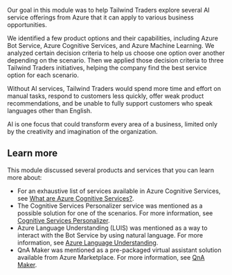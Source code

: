 Our goal in this module was to help Tailwind Traders explore several AI service offerings from Azure that it can apply to various business opportunities.

We identified a few product options and their capabilities, including Azure Bot Service, Azure Cognitive Services, and Azure Machine Learning. We analyzed certain decision criteria to help us choose one option over another depending on the scenario. Then we applied those decision criteria to three  Tailwind Traders initiatives, helping the company find the best service option for each scenario.

Without AI services, Tailwind Traders would spend more time and effort on manual tasks, respond to customers less quickly, offer weak product recommendations, and be unable to fully support customers who speak languages other than English.

AI is one focus that could transform every area of a business, limited only by the creativity and imagination of the organization.

## Learn more

This module discussed several products and services that you can learn more about:

- For an exhaustive list of services available in Azure Cognitive Services, see [What are Azure Cognitive Services?](https://docs.microsoft.com/azure/cognitive-services/what-are-cognitive-services?azure-portal=true).
- The Cognitive Services Personalizer service was mentioned as a possible solution for one of the scenarios.  For more information, see [Cognitive Services Personalizer](https://azure.microsoft.com/services/cognitive-services/personalizer/?azure-portal=true).
- Azure Language Understanding (LUIS) was mentioned as a way to interact with the Bot Service by using natural language.  For more information, see [Azure Language Understanding](https://www.luis.ai/?azure-portal=true).
- QnA Maker was mentioned as a pre-packaged virtual assistant solution available from Azure Marketplace. For more information, see [QnA Maker](https://www.qnamaker.ai/?azure-portal=true).